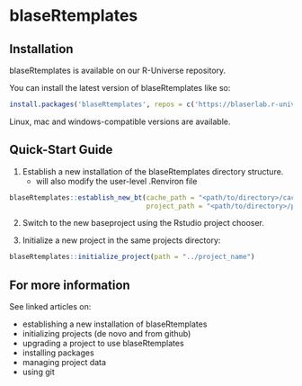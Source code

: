 
# blaseRtemplates


## Installation

blaseRtemplates is available on our R-Universe repository.

You can install the latest version of blaseRtemplates like so:

``` r
install.packages('blaseRtemplates', repos = c('https://blaserlab.r-universe.dev', 'https://cloud.r-project.org'))
```

Linux, mac and windows-compatible versions are available.

## Quick-Start Guide

1.  Establish a new installation of the blaseRtemplates directory structure.
    * will also modify the user-level .Renviron file

``` r
blaseRtemplates::establish_new_bt(cache_path = "<path/to/directory>/cache_r_4_2",
                                  project_path = "<path/to/directory>/projects")

```

2. Switch to the new baseproject using the Rstudio project chooser.

3. Initialize a new project in the same projects directory:

``` r
blaseRtemplates::initialize_project(path = "../project_name")

```

##  For more information

See linked articles on:

* establishing a new installation of blaseRtemplates
* initializing projects (de novo and from github)
* upgrading a project to use blaseRtemplates
* installing packages
* managing project data
* using git






